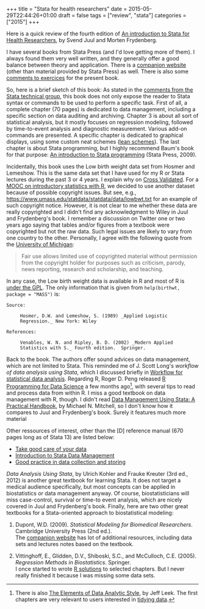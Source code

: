 +++
title = "Stata for health researchers"
date = 2015-05-29T22:44:26+01:00
draft = false
tags = ["review", "stata"]
categories = ["2015"]
+++

Here is a quick review of the fourth edition of [An introduction to Stata for Health Researchers](http://www.stata.com/bookstore/introduction-stata-health-researchers/), by Svend Juul and Morten Frydenberg.

<!--more-->

I have several books from Stata Press (and I'd love getting more of them). I always found them very well written, and they generally offer a good balance between theory and application.
There is a [companion website](http://ph.au.dk/uddannelse/software/) (other than material provided by Stata Press) as well. There is also some [comments to exercices](http://goo.gl/rvUn2I) for the present book.

So, here is a brief sketch of this book: As stated in the [comments from the Stata technical group](http://goo.gl/jgQ79L), this book does not only expose the reader to Stata syntax or commands to be used to perform a specific task. First of all, a complete chapter (70 pages) is dedicated to data management, including a specific section on data auditing and archiving. Chapter 3 is about all sort of statistical analysis, but it mostly focuses on regression modeling, followed by time-to-event analysis and diagnostic measurement. Various add-on commands are presented. A specific chapter is dedicated to graphical displays, using some custom neat schemes ([lean schemes](http://www.stata-journal.com/article.html?article=gr0002)). The last chapter is about Stata programming, but I highly recommend Baum's book for that purpose: [An introduction to Stata programming](http://goo.gl/EefPeq) (Stata Press, 2009). 

Incidentally, this book uses the Low birth weight data set from Hosmer and Lemeshow. This is the same data set that I have used for my R or Stata lectures during the past 3 or 4 years. I explain why on [Cross Validated](http://stats.stackexchange.com/a/21504/930). For a [MOOC on introductory statistics with R](https://goo.gl/6NajP0), we decided to use another dataset because of possible copyright issues. But see, e.g., <https://www.umass.edu/statdata/statdata/data/lowbwt.txt> for an example of such copyright notice. However, it is not clear to me whether these data are really copyrighted and I didn't find any acknowledgment to Wiley in Juul and Frydenberg's book. I remember a discussion on Twitter one or two years ago saying that tables and/or figures from a textbook were copyrighted but not the raw data. Such legal issues are likely to vary from one country to the other. Personally, I agree with the following quote from the [University of Michigan](http://www.lib.umich.edu/node/2433):

> Fair use allows limited use of copyrighted material without permission from the copyright holder for purposes such as criticism, parody, news reporting, research and scholarship, and teaching.

In any case, the Low birth weight data is available in R and most of R is [under the GPL](http://www.r-project.org/Licenses/). The only information that is given from `help(birthwt, package = "MASS")` is:

```
Source:

     Hosmer, D.W. and Lemeshow, S. (1989) _Applied Logistic
     Regression._ New York: Wiley

References:

     Venables, W. N. and Ripley, B. D. (2002) _Modern Applied
     Statistics with S._ Fourth edition.  Springer.
```

Back to the book. The authors offer sound advices on data management, which are not limited to Stata. This reminded me of J. Scott Long's *workflow of data analysis using Stata*, which I discussed briefly in [Workflow for statistical data analysis](http://goo.gl/PTh6ol). Regarding R, Roger D. Peng released [R Programming for Data Science](https://leanpub.com/rprogramming) a few months ago[^1], with several tips to read and process data from within R. I miss a good textbook on data management with R, though. I didn't read [Data Management Using Stata: A Practical Handbook](http://goo.gl/fGCHHj), by Michael N. Mitchell, so I don't know how it compares to Juul and Frydenberg's book. Surely it features much more material

Other ressources of interest, other than the [D] reference manual (670 pages long as of Stata 13) are listed below:

- [Take good care of your data](http://goo.gl/z3YWk9) 
- [Introduction to Stata Data Management](http://goo.gl/0Gs8xx)
- [Good practice in data collection and storing](http://wp.me/p315fp-zA)

*Data Analysis Using Stata*, by Ulrich Kohler and Frauke Kreuter (3rd ed., 2012) is another great textbook for learning Stata. It does not target a medical audience specifically, but most concepts can be applied in biostatistics or data management anyway. Of course, biostatisticians will miss case-control, survival or time-to event analysis, which are nicely covered in Juul and Frydenberg's book.
Finally, here are two other great textbooks for a Stata-oriented approach to biostatistical modeling:

1. Dupont, W.D. (2009). *Statistical Modeling for Biomedical Researchers*. Cambridge University Press (2nd ed.).  
The [companion website](http://biostat.mc.vanderbilt.edu/dupontwd/wddtext/) has lot of additional resources, including data sets and lectures notes based on the textbook.

2. Vittinghoff, E., Glidden, D.V., Shiboski, S.C., and McCulloch, C.E. (2005). *Regression Methods in Biostatistics*. Springer.  
I once started to wrote [R solutions](http://www.aliquote.org/articles/tech/RMB/) to selected chapters. But I never really finished it because I was missing some data sets.

[^1]: There is also [The Elements of Data Analytic Style](https://leanpub.com/datastyle), by Jeff Leek. The first chapters are very relevant to users interested in <i class="fa fa-file-pdf-o fa-1x"></i> [tidying data](http://vita.had.co.nz/papers/tidy-data.pdf).
